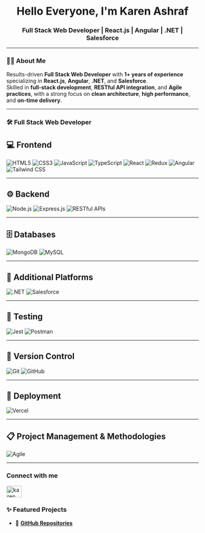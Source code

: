 <h1 align="center">Hello Everyone, I'm Karen Ashraf</h1>
<h3 align="center"> Full Stack Web Developer | React.js | Angular | .NET | Salesforce </h3>

---

### 👨‍💻 About Me

Results-driven **Full Stack Web Developer** with **1+ years of experience** specializing in **React.js**, **Angular**, **.NET**, and **Salesforce**.  
Skilled in **full-stack development**, **RESTful API integration**, and **Agile practices**, with a strong focus on **clean architecture**, **high performance**, and **on-time delivery**.

---

### 🛠️ Full Stack Web Developer

## 💻 **Frontend**
![HTML5](https://img.shields.io/badge/-HTML5-E34F26?style=flat-square&logo=html5&logoColor=white)
![CSS3](https://img.shields.io/badge/-CSS3-1572B6?style=flat-square&logo=css3&logoColor=white)
![JavaScript](https://img.shields.io/badge/-JavaScript-F7DF1E?style=flat-square&logo=javascript&logoColor=black)
![TypeScript](https://img.shields.io/badge/-TypeScript-3178C6?style=flat-square&logo=typescript&logoColor=white)
![React](https://img.shields.io/badge/-React-61DAFB?style=flat-square&logo=react&logoColor=white)
![Redux](https://img.shields.io/badge/-Redux-764ABC?style=flat-square&logo=redux&logoColor=white)
![Angular](https://img.shields.io/badge/-Angular-DD0031?style=flat-square&logo=angular&logoColor=white)
![Tailwind CSS](https://img.shields.io/badge/-TailwindCSS-38B2AC?style=flat-square&logo=tailwind-css&logoColor=white)

---

## ⚙️ **Backend**
![Node.js](https://img.shields.io/badge/-Node.js-339933?style=flat-square&logo=node.js&logoColor=white)
![Express.js](https://img.shields.io/badge/-Express.js-000000?style=flat-square&logo=express&logoColor=white)
![RESTful APIs](https://img.shields.io/badge/-RESTful%20APIs-005571?style=flat-square&logo=fastapi&logoColor=white)

---

## 🗄️ **Databases**
![MongoDB](https://img.shields.io/badge/-MongoDB-47A248?style=flat-square&logo=mongodb&logoColor=white)
![MySQL](https://img.shields.io/badge/-MySQL-4479A1?style=flat-square&logo=mysql&logoColor=white)

---

## 🧠 **Additional Platforms**
![.NET](https://img.shields.io/badge/-.NET-512BD4?style=flat-square&logo=dotnet&logoColor=white)
![Salesforce](https://img.shields.io/badge/-Salesforce-00A1E0?style=flat-square&logo=salesforce&logoColor=white)

---

## 🧪 **Testing**
![Jest](https://img.shields.io/badge/-Jest-C21325?style=flat-square&logo=jest&logoColor=white)
![Postman](https://img.shields.io/badge/-Postman-FF6C37?style=flat-square&logo=postman&logoColor=white)

---

## 🔧 **Version Control**
![Git](https://img.shields.io/badge/-Git-F05032?style=flat-square&logo=git&logoColor=white)
![GitHub](https://img.shields.io/badge/-GitHub-181717?style=flat-square&logo=github&logoColor=white)

---

## 🚀 **Deployment**
![Vercel](https://img.shields.io/badge/-Vercel-000000?style=flat-square&logo=vercel&logoColor=white)

---

## 📋 **Project Management & Methodologies**
![Agile](https://img.shields.io/badge/-Agile-2496ED?style=flat-square&logo=trello&logoColor=white)

---

<h3 align="left">Connect with me</h3>
<p align="left">
  <a href="https://www.linkedin.com/in/karen-a-b671bb285/" target="blank">
    <img align="center" src="https://raw.githubusercontent.com/rahuldkjain/github-profile-readme-generator/master/src/images/icons/Social/linked-in-alt.svg" alt="karen ashraf" height="30" width="40" />
  </a>
</p>

### ✨ Featured Projects
* 🔗 [**GitHub Repositories**](https://github.com/KarenAshraf374) 
